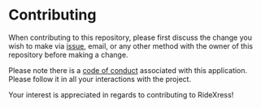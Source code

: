 # Contributing
When contributing to this repository, please first discuss the change you wish to make via [issue](https://github.com/jtanaeki/RideXpress/issues), email, or any other method with the owner of this repository before making a change.

Please note there is a [code of conduct](https://github.com/jtanaeki/RideXpress/blob/main/CODE_OF_CONDUCT.md) associated with this application. Please follow it in all your interactions with the project.

Your interest is appreciated in regards to contributing to RideXress!
